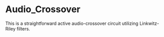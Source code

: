 # Audio_Crossover
This is a straightforward active audio-crossover circuit utilizing Linkwitz-Riley filters.
